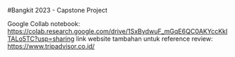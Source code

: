 #Bangkit 2023 - Capstone Project 

Google Collab notebook: https://colab.research.google.com/drive/1SxBydwuF_mGqE6QC0AKYccKkITALo5TC?usp=sharing
link website tambahan untuk reference review: https://www.tripadvisor.co.id/
